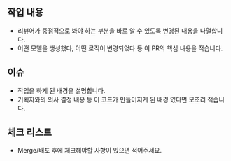 ## 작업 내용
- 리뷰어가 중점적으로 봐야 하는 부분을 바로 알 수 있도록 변경된 내용을 나열합니다.
- 어떤 모델을 생성했다, 어떤 로직이 변경되었다 등 이 PR의 핵심 내용을 적습니다.

## 이슈
- 작업을 하게 된 배경을 설명합니다.
- 기획자와의 의사 결정 내용 등 이 코드가 만들어지게 된 배경 있다면 모조리 적습니다.

## 체크 리스트
- Merge/배포 후에 체크해야할 사항이 있으면 적어주세요.
